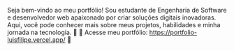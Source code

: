 Seja bem-vindo ao meu portfólio! Sou estudante de Engenharia de Software e desenvolvedor web apaixonado por criar soluções digitais inovadoras. Aqui, você pode conhecer mais sobre meus projetos, habilidades e minha jornada na tecnologia. 🚀
🔗 Acesse meu portfólio: https://portfolio-luisfilipe.vercel.app/ 🚀
